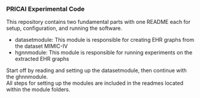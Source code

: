 ### PRICAI Experimental Code
This repository contains two fundamental parts with one README each for setup, configuration, and running the software.
- datasetmodule: This module is responsible for creating EHR graphs from the dataset MIMIC-IV
- hgnnmodule: This module is responsible for running experiments on the extracted EHR graphs

Start off by reading and setting up the datasetmodule, then continue with the ghnnmodule.  
All steps for setting up the modules are included in the readmes located within the module folders.
